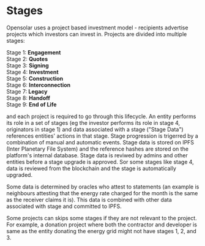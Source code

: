 # Stages

Opensolar uses a project based investment model - recipients advertise projects which investors can invest in. Projects are divided into multiple stages:

Stage 1: **Engagement**  
Stage 2: **Quotes**  
Stage 3: **Signing**  
Stage 4: **Investment**  
Stage 5: **Construction**  
Stage 6: **Interconnection**  
Stage 7: **Legacy**  
Stage 8: **Handoff**  
Stage 9: **End of Life**

and each project is required to go through this lifecycle. An entity performs its role in a set of stages \(eg the investor performs its role in stage 4, originators in stage 1\) and data associated with a stage \("Stage Data"\) references entities' actions in that stage. Stage progression is trigerred by a combination of manual and automatic events. Stage data is stored on IPFS \(Inter Planetary File System\) and the reference hashes are stored on the platform's internal database. Stage data is reviwed by admins and other entities before a stage upgrade is approved. Sor some stages like stage 4, data is reviewed from the blockchain and the stage is automatically upgraded.

Some data is determined by oracles who attest to statements \(an example is neighbours attesting that the energy rate charged for the month is the same as the receiver claims it is\).  This data is combined with other data associated with stage and committed to IPFS.

Some projects can skips some stages if they are not relevant to the project. For example, a donation project where both the contractor and developer is same as the entity donating the energy grid might not have stages 1, 2, and 3.

